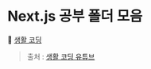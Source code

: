 # Next.js 공부 폴더 모음

📂 [생활 코딩](./생활코딩/000-NextJs%20설치%20및%20실행.md)

> 출처 : [생활 코딩 유튜브](https://www.youtube.com/watch?v=tYpJLUEEAng&t=0s)